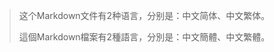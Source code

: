 >这个Markdown文件有2种语言，分别是：中文简体、中文繁体。
>
>這個Markdown檔案有2種語言，分別是：中文簡體、中文繁體。
<!---
xiao-slm/xiao-slm是✨特殊的✨存储库，因为它的“README.md ”(此文件)出现在您的GitHub个人资料中。您可以单击预览链接来查看您的更改。
--->
